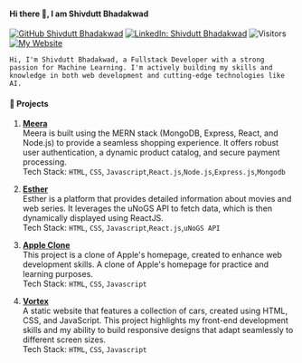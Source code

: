 #### Hi there 👋, I am Shivdutt Bhadakwad 
[![GitHub Shivdutt Bhadakwad](https://img.shields.io/github/followers/shivdutt-B?label=Follow%20Me&style=social&color=8144e5)](https://github.com/shivdutt-B)
[![LinkedIn: Shivdutt Bhadakwad](https://img.shields.io/badge/LinkedIn%20Profile-Shivdutt%20Bhadakwad-blue?style=flat&logo=linkedin&logoColor=white&link=https://www.linkedin.com/in/shivdutt-bhadakwad-07a462280/)](https://www.linkedin.com/in/shivdutt-bhadakwad-07a462280/)
![Visitors](https://komarev.com/ghpvc/?username=shivdutt-B&style=flat&color=green)
[![My Website](https://img.shields.io/badge/Visit%20My%20Website-Website-purple?style=flat&logo=internet-explorer&logoColor=white&link=https://shivdutt.netlify.app/)](https://shivdutt.netlify.app/)
  
`Hi, I'm Shivdutt Bhadakwad, a Fullstack Developer with a strong passion for Machine Learning. I'm actively building my skills and knowledge in both web development and cutting-edge technologies like AI.`

#### 🚀 Projects
1. [**Meera**](https://github.com/shivdutt-B/meera)  
   Meera is built using the MERN stack (MongoDB, Express, React, and Node.js) to provide a seamless shopping experience. It offers robust user authentication, a dynamic product catalog, and 
   secure payment processing.  
   Tech Stack: `HTML`, `CSS`, `Javascript`,`React.js`,`Node.js`,`Express.js`,`Mongodb`
   
3. [**Esther**](https://github.com/shivdutt-B/Esther)  
   Esther is a platform that provides detailed information about movies and web series. It leverages the uNoGS API to fetch data, which is then dynamically displayed using ReactJS.
   <br>
   Tech Stack: `HTML`, `CSS`, `Javascript`,`React.js`,`uNoGS API`

5. [**Apple Clone**](https://github.com/shivdutt-B/Apple-Clone)  
  This project is a clone of Apple's homepage, created to enhance web development skills. A clone of Apple's homepage for practice and learning purposes.<br>
  Tech Stack: `HTML`, `CSS`, `Javascript`

6. [**Vortex**](https://github.com/shivdutt-B/Apple-Clone)  
  A static website that features a collection of cars, created using HTML, CSS, and JavaScript. This project highlights my front-end development skills and my ability to build responsive 
  designs that adapt seamlessly to different screen sizes.<br>
  Tech Stack: `HTML`, `CSS`, `Javascript`


<!--
**laishawadhwa/laishawadhwa** is a ✨ _special_ ✨ repository because its `README.md` (this file) appears on your GitHub profile.

Here are some ideas to get you started:

- 🔭 I’m currently working on ...
- 🌱 I’m currently learning ...
- 👯 I’m looking to collaborate on ...
- 🤔 I’m looking for help with ...
- 💬 Ask me about ...
- 📫 How to reach me: ...
- 😄 Pronouns: ...
- ⚡ Fun fact: ...
-->

<!--[![Shivdutt's GitHub Stats](https://github-readme-stats.vercel.app/api?username=shivdutt-B&hide=issues&count_private=true&show_icons=true&theme=radical&bg_color=000000&title_color=ffffff&text_color=d3d3d3)](https://github.com/shivdutt-B)
[![Top Langs](https://github-readme-stats.vercel.app/api/top-langs/?username=shivdutt-B&layout=compact&theme=radical&bg_color=000000&title_color=ffffff&text_color=d3d3d3)](https://github.com/shivdutt-B)
![GitHub Contributions](https://github-readme-streak-stats.herokuapp.com/?user=shivdutt-B&theme=dark&background=000000&sideNums=ffffff&sideLabels=ffffff)
# My GitHub Stats and Contributions

## GitHub Stats
[![Shivdutt's GitHub Stats](https://github-readme-stats.vercel.app/api?username=shivdutt-B&hide=issues&count_private=true&show_icons=true&theme=radical&bg_color=000000&title_color=ffffff&text_color=d3d3d3)](https://github.com/shivdutt-B)

## Top Languages
[![Top Langs](https://github-readme-stats.vercel.app/api/top-langs/?username=shivdutt-B&layout=compact&theme=radical&bg_color=000000&title_color=ffffff&text_color=d3d3d3)](https://github.com/shivdutt-B)

## GitHub Contributions
![GitHub Contributions](https://github-readme-streak-stats.herokuapp.com/?user=shivdutt-B&theme=dark&background=000000&sideNums=ffffff&sideLabels=ffffff)
-->

<!-- #### My GitHub Stats and Contributions
<p align="center">
  <img height="200" src="https://github-readme-stats.vercel.app/api?username=shivdutt-B&hide=issues&count_private=true&show_icons=true&theme=radical&bg_color=000000&title_color=ffffff&text_color=d3d3d3" alt="GitHub Stats"/>
  <img height="200" src="https://github-readme-stats.vercel.app/api/top-langs/?username=shivdutt-B&layout=compact&theme=radical&bg_color=000000&title_color=ffffff&text_color=d3d3d3" alt="Top Languages"/>
  <img height="200" src="https://github-readme-streak-stats.herokuapp.com/?user=shivdutt-B&theme=dark&background=000000&sideNums=ffffff&sideLabels=ffffff" alt="GitHub Contributions"/>
</p-->
